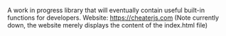 A work in progress library that will eventually contain useful built-in functions for developers.
Website: https://cheaterjs.com (Note currently down, the website merely displays the content of the index.html file)
